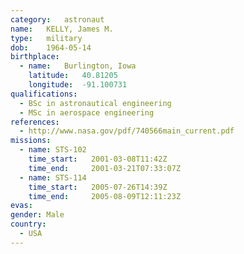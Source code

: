 ```yaml
---
category:	astronaut
name:	KELLY, James M.
type:	military
dob:	1964-05-14
birthplace:
  - name:	Burlington, Iowa
    latitude:	40.81205
    longitude:	-91.100731
qualifications:
  - BSc in astronautical engineering
  - MSc in aerospace engineering
references:
  - http://www.nasa.gov/pdf/740566main_current.pdf
missions:
  - name: STS-102
    time_start:   2001-03-08T11:42Z
    time_end:     2001-03-21T07:33:07Z
  - name: STS-114
    time_start:   2005-07-26T14:39Z
    time_end:     2005-08-09T12:11:23Z
evas:
gender:	Male
country:
  - USA
---
```

